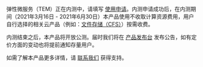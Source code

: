 弹性微服务（TEM）正在内测中，请填写 [使用申请](https://cloud.tencent.com/apply/p/d8btsmw6tsp)。内测申请成功后，在内测期间（2021年3月16日 - 2021年6月30日）本产品使用不收取计算资源费用，用户自行选择的相关云产品（例如：[文件存储（CFS）](https://cloud.tencent.com/document/product/582/9553)）按需收费。

内测结束之后，本产品将开放公测。届时我们将在 [产品发布台](https://cloud.tencent.com/product/events) 发布公告，如有定价方面的变动也将提前通知存量用户。

如需了解本产品更多详情，请 [联系我们](https://cloud.tencent.com/about/connect) 获得支持。


